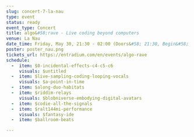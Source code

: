 ```yaml
---
slug: concert-7-la-nau
type: event
status: ready
event_type: Concert
title: algo&#58;rave - Live coding beyond computers
venue: La Nau
date_time: Friday, May 30, 21:30 - 02:00 (Doors&#58; 21:30, Begin&#58; 21:55)
poster: poster_nau.png
tickets_url: https://entradium.com/en/events/algo-rave
schedule:
  -  item: $0-incidental-effects-c4-c5-c6
     visuals: $untitled
  -  item: $live-sampling-coding-looping-vocals
     visuals: $a-point-in-time
  -  item: $along-duo-habitats
  -  item: $riddim-relays
     visuals: $blobniverse-embodying-digital-avatars
  -  item: $codie-all-the-signals
  -  item: $ralt144mi-performance
     visuals: $fantasy-ide
  -  item: $ballroom-beats

---
```

